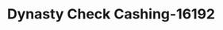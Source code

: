---
f_zip-code: 46074
f_state-code: IN
title: Dynasty Check Cashing-16192
f_phone: 317-733-6375
f_city-only: Westfield
f_address: 13312 Sedgwick Ln Westfield
f_location-unique-id: '16192'
slug: dynasty-check-cashing-16192
updated-on: '2024-05-30T13:46:58.046Z'
created-on: '2024-05-30T13:36:59.803Z'
published-on: '2024-05-30T13:54:32.469Z'
f_city-state: cms/city/westfield-in.md
f_company: cms/company/dynasty-check-cashing.md
f_state: cms/state/indiana.md
layout: '[payday-loan].html'
tags: payday-loan
---